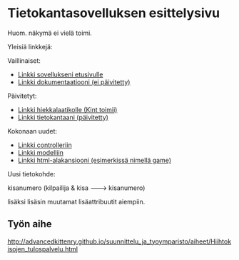 # Tietokantasovelluksen esittelysivu

Huom. näkymä ei vielä toimi.

Yleisiä linkkejä:

Vaillinaiset:
* [Linkki sovellukseni etusivulle](http://ezaalto.users.cs.helsinki.fi/hemohes/)
* [Linkki dokumentaatiooni (ei päivitetty)](https://github.com/MucousDischarge/Tsoha-Bootstrap/blob/master/doc/dokumentaatio.pdf)

Päivitetyt:
- [Linkki hiekkalaatikolle (Kint toimii)](http://ezaalto.users.cs.helsinki.fi/hemohes/hiekkalaatikko)
- [Linkki tietokantaani (päivitetty)](http://ezaalto.users.cs.helsinki.fi/hemohes/tietokantayhteys)

Kokonaan uudet:
* [Linkki controlleriin](https://github.com/MucousDischarge/Tsoha-Bootstrap/blob/master/app/controllers/mallicontroller.php)
* [Linkki modelliin](https://github.com/MucousDischarge/Tsoha-Bootstrap/blob/master/app/models/malliluokka.php)
* [Linkki html-alakansiooni (esimerkissä nimellä game)](https://github.com/MucousDischarge/Tsoha-Bootstrap/tree/master/app/views/kisa)

Uusi tietokohde:

kisanumero (kilpailija & kisa ---> kisanumero)

lisäksi lisäsin muutamat lisäattribuutit aiempiin.

## Työn aihe

http://advancedkittenry.github.io/suunnittelu_ja_tyoymparisto/aiheet/Hiihtokisojen_tulospalvelu.html
